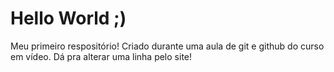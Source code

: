 # Hello World ;)
 Meu primeiro respositório!
Criado durante uma aula de git e github do curso em vídeo.
Dá pra alterar uma linha pelo site!
